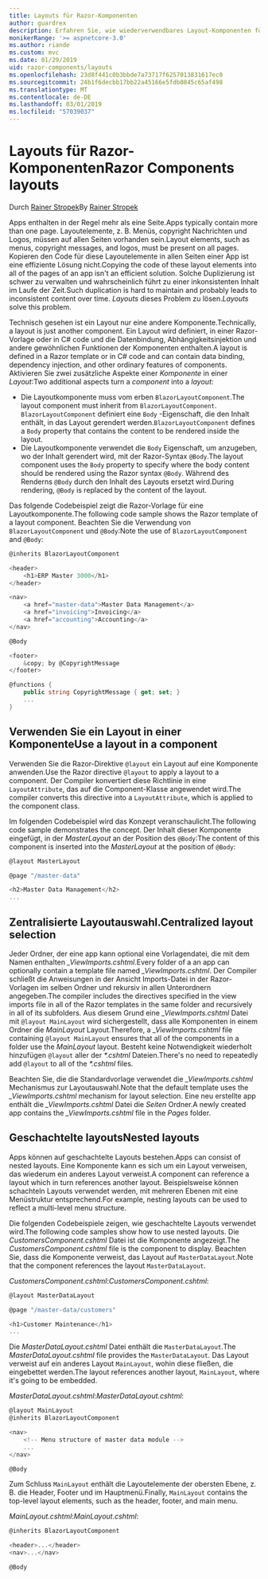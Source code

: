 ```yaml
---
title: Layouts für Razor-Komponenten
author: guardrex
description: Erfahren Sie, wie wiederverwendbares Layout-Komponenten für Blazor und Razor-Komponenten-apps zu erstellen.
monikerRange: '>= aspnetcore-3.0'
ms.author: riande
ms.custom: mvc
ms.date: 01/29/2019
uid: razor-components/layouts
ms.openlocfilehash: 23d8f441c0b3bbde7a73717f6257013831617ec0
ms.sourcegitcommit: 24b1f6decbb17bb22a45166e5fdb0845c65af498
ms.translationtype: MT
ms.contentlocale: de-DE
ms.lasthandoff: 03/01/2019
ms.locfileid: "57039037"
---
```

# <a name="razor-components-layouts"></a><span data-ttu-id="430ca-103">Layouts für Razor-Komponenten</span><span class="sxs-lookup"><span data-stu-id="430ca-103">Razor Components layouts</span></span>

<span data-ttu-id="430ca-104">Durch [Rainer Stropek](https://www.timecockpit.com)</span><span class="sxs-lookup"><span data-stu-id="430ca-104">By [Rainer Stropek](https://www.timecockpit.com)</span></span>

<span data-ttu-id="430ca-105">Apps enthalten in der Regel mehr als eine Seite.</span><span class="sxs-lookup"><span data-stu-id="430ca-105">Apps typically contain more than one page.</span></span> <span data-ttu-id="430ca-106">Layoutelemente, z. B. Menüs, copyright Nachrichten und Logos, müssen auf allen Seiten vorhanden sein.</span><span class="sxs-lookup"><span data-stu-id="430ca-106">Layout elements, such as menus, copyright messages, and logos, must be present on all pages.</span></span> <span data-ttu-id="430ca-107">Kopieren den Code für diese Layoutelemente in allen Seiten einer App ist eine effiziente Lösung nicht.</span><span class="sxs-lookup"><span data-stu-id="430ca-107">Copying the code of these layout elements into all of the pages of an app isn't an efficient solution.</span></span> <span data-ttu-id="430ca-108">Solche Duplizierung ist schwer zu verwalten und wahrscheinlich führt zu einer inkonsistenten Inhalt im Laufe der Zeit.</span><span class="sxs-lookup"><span data-stu-id="430ca-108">Such duplication is hard to maintain and probably leads to inconsistent content over time.</span></span> <span data-ttu-id="430ca-109">*Layouts* dieses Problem zu lösen.</span><span class="sxs-lookup"><span data-stu-id="430ca-109">*Layouts* solve this problem.</span></span>

<span data-ttu-id="430ca-110">Technisch gesehen ist ein Layout nur eine andere Komponente.</span><span class="sxs-lookup"><span data-stu-id="430ca-110">Technically, a layout is just another component.</span></span> <span data-ttu-id="430ca-111">Ein Layout wird definiert, in einer Razor-Vorlage oder in C# code und die Datenbindung, Abhängigkeitsinjektion und andere gewöhnlichen Funktionen der Komponenten enthalten.</span><span class="sxs-lookup"><span data-stu-id="430ca-111">A layout is defined in a Razor template or in C# code and can contain data binding, dependency injection, and other ordinary features of components.</span></span> <span data-ttu-id="430ca-112">Aktivieren Sie zwei zusätzliche Aspekte einer *Komponente* in einer *Layout*:</span><span class="sxs-lookup"><span data-stu-id="430ca-112">Two additional aspects turn a *component* into a *layout*:</span></span>

* <span data-ttu-id="430ca-113">Die Layoutkomponente muss vom erben `BlazorLayoutComponent`.</span><span class="sxs-lookup"><span data-stu-id="430ca-113">The layout component must inherit from `BlazorLayoutComponent`.</span></span> <span data-ttu-id="430ca-114">`BlazorLayoutComponent` definiert eine `Body` -Eigenschaft, die den Inhalt enthält, in das Layout gerendert werden.</span><span class="sxs-lookup"><span data-stu-id="430ca-114">`BlazorLayoutComponent` defines a `Body` property that contains the content to be rendered inside the layout.</span></span>
* <span data-ttu-id="430ca-115">Die Layoutkomponente verwendet die `Body` Eigenschaft, um anzugeben, wo der Inhalt gerendert wird, mit der Razor-Syntax `@Body`.</span><span class="sxs-lookup"><span data-stu-id="430ca-115">The layout component uses the `Body` property to specify where the body content should be rendered using the Razor syntax `@Body`.</span></span> <span data-ttu-id="430ca-116">Während des Renderns `@Body` durch den Inhalt des Layouts ersetzt wird.</span><span class="sxs-lookup"><span data-stu-id="430ca-116">During rendering, `@Body` is replaced by the content of the layout.</span></span>

<span data-ttu-id="430ca-117">Das folgende Codebeispiel zeigt die Razor-Vorlage für eine Layoutkomponente.</span><span class="sxs-lookup"><span data-stu-id="430ca-117">The following code sample shows the Razor template of a layout component.</span></span> <span data-ttu-id="430ca-118">Beachten Sie die Verwendung von `BlazorLayoutComponent` und `@Body`:</span><span class="sxs-lookup"><span data-stu-id="430ca-118">Note the use of `BlazorLayoutComponent` and `@Body`:</span></span>

```csharp
@inherits BlazorLayoutComponent

<header>
    <h1>ERP Master 3000</h1>
</header>

<nav>
    <a href="master-data">Master Data Management</a>
    <a href="invoicing">Invoicing</a>
    <a href="accounting">Accounting</a>
</nav>

@Body

<footer>
    &copy; by @CopyrightMessage
</footer>

@functions {
    public string CopyrightMessage { get; set; }
    ...
}
```

## <a name="use-a-layout-in-a-component"></a><span data-ttu-id="430ca-119">Verwenden Sie ein Layout in einer Komponente</span><span class="sxs-lookup"><span data-stu-id="430ca-119">Use a layout in a component</span></span>

<span data-ttu-id="430ca-120">Verwenden Sie die Razor-Direktive `@layout` ein Layout auf eine Komponente anwenden.</span><span class="sxs-lookup"><span data-stu-id="430ca-120">Use the Razor directive `@layout` to apply a layout to a component.</span></span> <span data-ttu-id="430ca-121">Der Compiler konvertiert diese Richtlinie in eine `LayoutAttribute`, das auf die Component-Klasse angewendet wird.</span><span class="sxs-lookup"><span data-stu-id="430ca-121">The compiler converts this directive into a `LayoutAttribute`, which is applied to the component class.</span></span>

<span data-ttu-id="430ca-122">Im folgenden Codebeispiel wird das Konzept veranschaulicht.</span><span class="sxs-lookup"><span data-stu-id="430ca-122">The following code sample demonstrates the concept.</span></span> <span data-ttu-id="430ca-123">Der Inhalt dieser Komponente eingefügt, in der *MasterLayout* an der Position des `@Body`:</span><span class="sxs-lookup"><span data-stu-id="430ca-123">The content of this component is inserted into the *MasterLayout* at the position of `@Body`:</span></span>

```csharp
@layout MasterLayout

@page "/master-data"

<h2>Master Data Management</h2>
...
```

## <a name="centralized-layout-selection"></a><span data-ttu-id="430ca-124">Zentralisierte Layoutauswahl.</span><span class="sxs-lookup"><span data-stu-id="430ca-124">Centralized layout selection</span></span>

<span data-ttu-id="430ca-125">Jeder Ordner, der eine app kann optional eine Vorlagendatei, die mit dem Namen enthalten *_ViewImports.cshtml*.</span><span class="sxs-lookup"><span data-stu-id="430ca-125">Every folder of a an app can optionally contain a template file named *_ViewImports.cshtml*.</span></span> <span data-ttu-id="430ca-126">Der Compiler schließt die Anweisungen in der Ansicht Imports-Datei in der Razor-Vorlagen im selben Ordner und rekursiv in allen Unterordnern angegeben.</span><span class="sxs-lookup"><span data-stu-id="430ca-126">The compiler includes the directives specified in the view imports file in all of the Razor templates in the same folder and recursively in all of its subfolders.</span></span> <span data-ttu-id="430ca-127">Aus diesem Grund eine *_ViewImports.cshtml* Datei mit `@layout MainLayout` wird sichergestellt, dass alle Komponenten in einem Ordner die *MainLayout* Layout.</span><span class="sxs-lookup"><span data-stu-id="430ca-127">Therefore, a *_ViewImports.cshtml* file containing `@layout MainLayout` ensures that all of the components in a folder use the *MainLayout* layout.</span></span> <span data-ttu-id="430ca-128">Besteht keine Notwendigkeit wiederholt hinzufügen `@layout` aller der  *\*.cshtml* Dateien.</span><span class="sxs-lookup"><span data-stu-id="430ca-128">There's no need to repeatedly add `@layout` to all of the *\*.cshtml* files.</span></span>

<span data-ttu-id="430ca-129">Beachten Sie, die die Standardvorlage verwendet die *_ViewImports.cshtml* Mechanismus zur Layoutauswahl.</span><span class="sxs-lookup"><span data-stu-id="430ca-129">Note that the default template uses the *_ViewImports.cshtml* mechanism for layout selection.</span></span> <span data-ttu-id="430ca-130">Eine neu erstellte app enthält die *_ViewImports.cshtml* Datei die *Seiten* Ordner.</span><span class="sxs-lookup"><span data-stu-id="430ca-130">A newly created app contains the *_ViewImports.cshtml* file in the *Pages* folder.</span></span>

## <a name="nested-layouts"></a><span data-ttu-id="430ca-131">Geschachtelte layouts</span><span class="sxs-lookup"><span data-stu-id="430ca-131">Nested layouts</span></span>

<span data-ttu-id="430ca-132">Apps können auf geschachtelte Layouts bestehen.</span><span class="sxs-lookup"><span data-stu-id="430ca-132">Apps can consist of nested layouts.</span></span> <span data-ttu-id="430ca-133">Eine Komponente kann es sich um ein Layout verweisen, das wiederum ein anderes Layout verweist.</span><span class="sxs-lookup"><span data-stu-id="430ca-133">A component can reference a layout which in turn references another layout.</span></span> <span data-ttu-id="430ca-134">Beispielsweise können schachteln Layouts verwendet werden, mit mehreren Ebenen mit eine Menüstruktur entsprechend.</span><span class="sxs-lookup"><span data-stu-id="430ca-134">For example, nesting layouts can be used to reflect a multi-level menu structure.</span></span>

<span data-ttu-id="430ca-135">Die folgenden Codebeispiele zeigen, wie geschachtelte Layouts verwendet wird.</span><span class="sxs-lookup"><span data-stu-id="430ca-135">The following code samples show how to use nested layouts.</span></span> <span data-ttu-id="430ca-136">Die *CustomersComponent.cshtml* Datei ist die Komponente angezeigt.</span><span class="sxs-lookup"><span data-stu-id="430ca-136">The *CustomersComponent.cshtml* file is the component to display.</span></span> <span data-ttu-id="430ca-137">Beachten Sie, dass die Komponente verweist, das Layout auf `MasterDataLayout`.</span><span class="sxs-lookup"><span data-stu-id="430ca-137">Note that the component references the layout `MasterDataLayout`.</span></span>

<span data-ttu-id="430ca-138">*CustomersComponent.cshtml*:</span><span class="sxs-lookup"><span data-stu-id="430ca-138">*CustomersComponent.cshtml*:</span></span>

```csharp
@layout MasterDataLayout

@page "/master-data/customers"

<h1>Customer Maintenance</h1>
...
```

<span data-ttu-id="430ca-139">Die *MasterDataLayout.cshtml* Datei enthält die `MasterDataLayout`.</span><span class="sxs-lookup"><span data-stu-id="430ca-139">The *MasterDataLayout.cshtml* file provides the `MasterDataLayout`.</span></span> <span data-ttu-id="430ca-140">Das Layout verweist auf ein anderes Layout `MainLayout`, wohin diese fließen, die eingebettet werden.</span><span class="sxs-lookup"><span data-stu-id="430ca-140">The layout references another layout, `MainLayout`, where it's going to be embedded.</span></span>

<span data-ttu-id="430ca-141">*MasterDataLayout.cshtml*:</span><span class="sxs-lookup"><span data-stu-id="430ca-141">*MasterDataLayout.cshtml*:</span></span>

```csharp
@layout MainLayout
@inherits BlazorLayoutComponent

<nav>
    <!-- Menu structure of master data module -->
    ...
</nav>

@Body
```

<span data-ttu-id="430ca-142">Zum Schluss `MainLayout` enthält die Layoutelemente der obersten Ebene, z. B. die Header, Footer und im Hauptmenü.</span><span class="sxs-lookup"><span data-stu-id="430ca-142">Finally, `MainLayout` contains the top-level layout elements, such as the header, footer, and main menu.</span></span>

<span data-ttu-id="430ca-143">*MainLayout.cshtml*:</span><span class="sxs-lookup"><span data-stu-id="430ca-143">*MainLayout.cshtml*:</span></span>

```csharp
@inherits BlazorLayoutComponent

<header>...</header>
<nav>...</nav>

@Body
```
